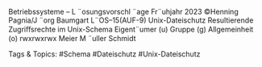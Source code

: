Betriebssysteme – L ¨osungsvorschl ¨age Fr¨uhjahr 2023 ©Henning Pagnia/J ¨org Baumgart L¨OS–15(AUF-9) Unix-Dateischutz
Resultierende Zugriﬀsrechte im Unix-Schema
Eigent¨umer (u) Gruppe (g) Allgemeinheit (o)
rwxrwxrwx
Meier M ¨uller Schmidt

   Tags & Topics:
   #Schema
   #Dateischutz
   #Unix-Dateischutz